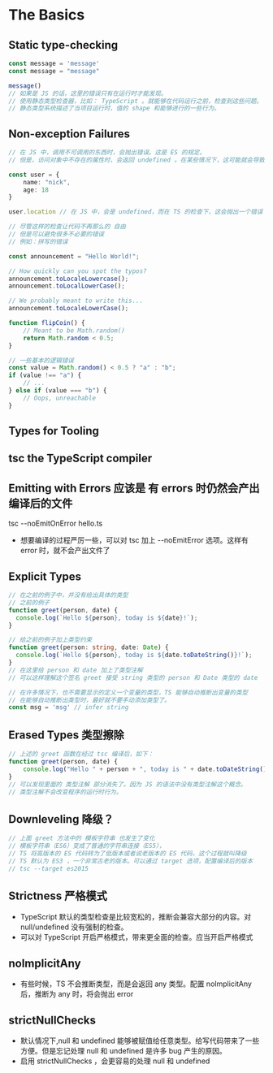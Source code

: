 # The Basics
## Static type-checking
```typescript
const message = 'message'
const message = "message"

message()
// 如果是 JS 的话，这里的错误只有在运行时才能发现。
// 使用静态类型检查器，比如： TypeScript 。就能够在代码运行之前，检查到这些问题。
// 静态类型系统描述了当项目运行时，值的 shape 和能够进行的一些行为。
```

## Non-exception Failures

```typescript
// 在 JS 中，调用不可调用的东西时，会抛出错误。这是 ES 的规定。
// 但是，访问对象中不存在的属性时，会返回 undefined 。在某些情况下，这可能就会导致程序的错误。  所以，这就叫做无异常错误？

const user = {
    name: "nick",
    age: 18
}

user.location // 在 JS 中，会是 undefined，而在 TS 的检查下，这会抛出一个错误

// 尽管这样的检查让代码不再那么的 自由
// 但是可以避免很多不必要的错误
// 例如：拼写的错误

const announcement = "Hello World!";

// How quickly can you spot the typos?
announcement.toLocaleLowercase();
announcement.toLocalLowerCase();

// We probably meant to write this...
announcement.toLocaleLowerCase();

function flipCoin() {
    // Meant to be Math.random()
    return Math.random < 0.5;
}

// 一些基本的逻辑错误
const value = Math.random() < 0.5 ? "a" : "b";
if (value !== "a") {
    // ...
} else if (value === "b") {
    // Oops, unreachable
}

```

## Types for Tooling
## tsc the TypeScript compiler

## Emitting with Errors 应该是 有 errors 时仍然会产出编译后的文件
tsc --noEmitOnError hello.ts
* 想要编译的过程严厉一些，可以对 tsc 加上 --noEmitError 选项。这样有 error 时，就不会产出文件了
## Explicit Types
```typescript
// 在之前的例子中，并没有给出具体的类型
// 之前的例子
function greet(person, date) {
  console.log(`Hello ${person}, today is ${date}!`);
}

// 给之前的例子加上类型约束
function greet(person: string, date: Date) {
  console.log(`Hello ${person}, today is ${date.toDateString()}!`);
}
// 在这里给 person 和 date 加上了类型注解
// 可以这样理解这个签名 greet 接受 string 类型的 person 和 Date 类型的 date

// 在许多情况下，也不需要显示的定义一个变量的类型，TS 能够自动推断出变量的类型
// 在能够自动推断出类型时，最好就不要手动添加类型了。
const msg = 'msg' // infer string
```

## Erased Types 类型擦除

```typescript
// 上述的 greet 函数在经过 tsc 编译后，如下：
function greet(person, date) {
    console.log("Hello " + person + ", today is " + date.toDateString() + "!");
}
// 可以发现里面的 类型注解 部分消失了。因为 JS 的语法中没有类型注解这个概念。
// 类型注解不会改变程序的运行时行为。

```

## Downleveling 降级？
```typescript
// 上面 greet 方法中的 模板字符串 也发生了变化
// 模板字符串（ES6）变成了普通的字符串连接（ES5），
// TS 将高版本的 ES 代码转为了低版本或者说老版本的 ES 代码，这个过程就叫降级
// TS 默认为 ES3 ，一个非常古老的版本。可以通过 target 选项，配置编译后的版本
// tsc --target es2015

```

## Strictness 严格模式
* TypeScript 默认的类型检查是比较宽松的，推断会兼容大部分的内容。对 null/undefined 没有强制的检查。
* 可以对 TypeScript 开启严格模式，带来更全面的检查。应当开启严格模式

## noImplicitAny
* 有些时候，TS 不会推断类型，而是会返回 any 类型。配置 noImplicitAny 后，推断为 any 时，将会抛出 error

## strictNullChecks
* 默认情况下,null 和 undefined 能够被赋值给任意类型。给写代码带来了一些方便。但是忘记处理 null 和 undefined 是许多 bug 产生的原因。
* 启用 strictNullChecks ，会更容易的处理 null 和 undefined


